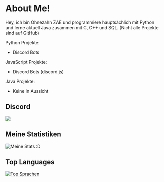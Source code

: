 # About Me!

Hey, ich bin Ohnezahn ZAE und programmiere hauptsächlich mit Python und lerne aktuell Java zusammen mit C, C++ und SQL.
(Nicht alle Projekte sind auf GitHub)

Python Projekte:
- Discord Bots

JavaScript Projekte:
- Discord Bots (discord.js)

Java Projekte:
- Keine in Aussicht

## Discord

![](https://discord.c99.nl/widget/theme-3/705557092802625576.png)

## Meine Statistiken
![Meine Stats :D](https://github-readme-stats.vercel.app/api?username=Ohnezahn-ZAE&count_private=true&show_icons=true&theme=radical)

## Top Languages  
[![Top Sprachen](https://github-readme-stats.vercel.app/api/top-langs/?username=ohnezahn-zae)](https://github.com/ohnezahn-zae/github-readme-stats)

